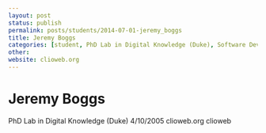 ```yaml
---
layout: post
status: publish
permalink: posts/students/2014-07-01-jeremy_boggs
title: Jeremy Boggs
categories: [student, PhD Lab in Digital Knowledge (Duke), Software Development, Visualizations]
other: 
website: clioweb.org
---
```

# Jeremy Boggs

  PhD Lab in Digital Knowledge (Duke)
  4/10/2005
  clioweb.org
  clioweb

  